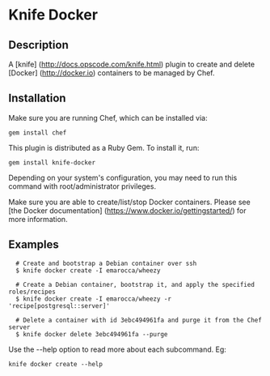 # Knife Docker

## Description
A [knife] (http://docs.opscode.com/knife.html) plugin to create and delete
[Docker] (http://docker.io) containers to be managed by Chef.

## Installation
Make sure you are running Chef, which can be installed via:

    gem install chef

This plugin is distributed as a Ruby Gem. To install it, run:

    gem install knife-docker
    
Depending on your system's configuration, you may need to run this command
with root/administrator privileges.

Make sure you are able to create/list/stop Docker containers. Please see 
[the Docker documentation] (https://www.docker.io/gettingstarted/) for more information. 

## Examples
      # Create and bootstrap a Debian container over ssh
      $ knife docker create -I emarocca/wheezy

      # Create a Debian container, bootstrap it, and apply the specified roles/recipes
      $ knife docker create -I emarocca/wheezy -r 'recipe[postgresql::server]'

      # Delete a container with id 3ebc494961fa and purge it from the Chef server
      $ knife docker delete 3ebc494961fa --purge

Use the --help option to read more about each subcommand. Eg:

    knife docker create --help
